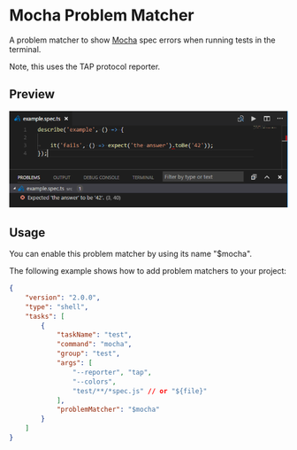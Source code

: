 # Mocha Problem Matcher

A problem matcher to show [Mocha](https://mochajs.org) spec errors when running tests in the terminal.

Note, this uses the TAP protocol reporter.

## Preview

![preview](./images/preview.png)

## Usage

You can enable this problem matcher by using its name "$mocha".

The following example shows how to add problem matchers to your project:

```json
{
	"version": "2.0.0",
	"type": "shell",
	"tasks": [
		{
			"taskName": "test",
			"command": "mocha",
			"group": "test",
			"args": [
				"--reporter", "tap",
				"--colors",
				"test/**/*spec.js" // or "${file}"
			],
			"problemMatcher": "$mocha"
		}
	]
}
```
